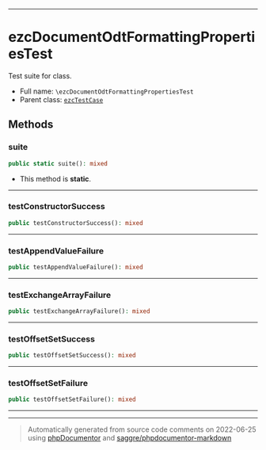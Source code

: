 ***

# ezcDocumentOdtFormattingPropertiesTest

Test suite for class.



* Full name: `\ezcDocumentOdtFormattingPropertiesTest`
* Parent class: [`ezcTestCase`](./ezcTestCase.md)




## Methods


### suite



```php
public static suite(): mixed
```



* This method is **static**.







***

### testConstructorSuccess



```php
public testConstructorSuccess(): mixed
```











***

### testAppendValueFailure



```php
public testAppendValueFailure(): mixed
```











***

### testExchangeArrayFailure



```php
public testExchangeArrayFailure(): mixed
```











***

### testOffsetSetSuccess



```php
public testOffsetSetSuccess(): mixed
```











***

### testOffsetSetFailure



```php
public testOffsetSetFailure(): mixed
```











***


***
> Automatically generated from source code comments on 2022-06-25 using [phpDocumentor](http://www.phpdoc.org/) and [saggre/phpdocumentor-markdown](https://github.com/Saggre/phpDocumentor-markdown)
